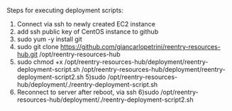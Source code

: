Steps for executing deployment scripts:

1) Connect via ssh to newly created EC2 instance
2) add ssh public key of CentOS instance to github
2) sudo yum -y install git
3) sudo git clone https://github.com/giancarlopetrini/reentry-resources-hub.git /opt/reentry-resources-hub
4) sudo chmod +x /opt/reentry-resources-hub/deployment/reentry-deployment-script.sh /opt/reentry-resources-hub/deployment/reentry-deployment-script2.sh
5)sudo /opt/reentry-resources-hub/deployment/./reentry-deployment-script.sh
6) Reconnect to server after reboot, via ssh
6)sudo /opt/reentry-resources-hub/deployment/./reentry-deployment-script2.sh
